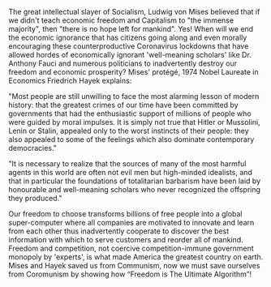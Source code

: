 The great intellectual slayer of Socialism, Ludwig von Mises believed that if we didn't teach economic freedom and Capitalism to "the immense majority", then "there is no hope left for mankind". Yes! When will we end the economic ignorance that has citizens going along and even morally encouraging these counterproductive Coronavirus lockdowns that have allowed hordes of economically ignorant 'well-meaning scholars' like Dr. Anthony Fauci and numerous politicians to inadvertently destroy our freedom and economic prosperity? Mises' protégé, 1974 Nobel Laureate in Economics Friedrich Hayek explains:

"Most people are still unwilling to face the most alarming lesson of modern history: that the greatest crimes of our time have been committed by governments that had the enthusiastic support of millions of people who were guided by moral impulses. It is simply not true that Hitler or Mussolini, Lenin or Stalin, appealed only to the worst instincts of their people: they also appealed to some of the feelings which also dominate contemporary democracies."

"It is necessary to realize that the sources of many of the most harmful agents in this world are often not evil men but high-minded idealists, and that in particular the foundations of totalitarian barbarism have been laid by honourable and well-meaning scholars who never recognized the offspring they produced."

Our freedom to choose transforms billions of free people into a global super-computer where all companies are motivated to innovate and learn from each other thus inadvertently cooperate to discover the best information with which to serve customers and reorder all of mankind. Freedom and competition, not coercive competition-immune government monopoly by 'experts', is what made America the greatest country on earth. Mises and Hayek saved us from Communism, now we must save ourselves from Coromunism by showing how “Freedom is The Ultimate Algorithm”!